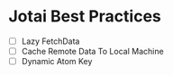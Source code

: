 # Jotai Best Practices

- [ ] Lazy FetchData
- [ ] Cache Remote Data To Local Machine
- [ ] Dynamic Atom Key
